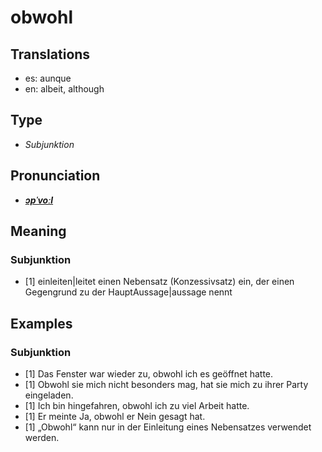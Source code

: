 # obwohl
## Translations
- es: aunque
- en: albeit, although
## Type
- _Subjunktion_
## Pronunciation
- **_[ɔpˈvoːl](https://commons.wikimedia.org/wiki/File:De-obwohl.ogg)_**
## Meaning
### Subjunktion
- [1] einleiten|leitet einen Nebensatz (Konzessivsatz) ein, der einen Gegengrund zu der HauptAussage|aussage nennt
## Examples
### Subjunktion
- [1] Das Fenster war wieder zu, obwohl ich es geöffnet hatte.
- [1] Obwohl sie mich nicht besonders mag, hat sie mich zu ihrer Party eingeladen.
- [1] Ich bin hingefahren, obwohl ich zu viel Arbeit hatte.
- [1] Er meinte Ja, obwohl er Nein gesagt hat.
- [1] „Obwohl“ kann nur in der Einleitung eines Nebensatzes verwendet werden.
